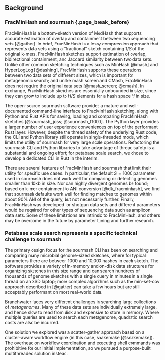 ## Background

### FracMinHash and sourmash {.page_break_before}

FracMinHash is a bottom-sketch version of ModHash that supports
accurate estimation of overlap and containment between two sequencing
sets [@gather]. In brief, FracMinHash is a lossy compression approach
that represents data sets using a "fractional" sketch containing $1/S$
of the original k-mers.  FracMinHash sketches support estimation of
overlap, bidirectional containment, and Jaccard similarity between two
data sets. Unlike other common sketching techniques such as MinHash
[@mash] and HyperLogLog [@dashing], FracMinHash supports these
operations between two data sets of different sizes, which is
important for metagenomic search; and unlike mash screen and CMash,
FracMinHash does not require the original data sets
[@mash_screen; @cmash].  In exchange, FracMinHash sketches are
essentially unbounded in size, since they can grow to
include up to $H/S$ elements for a hash space $H$ in size.

The open-source sourmash software provides a mature and
well-documented command-line interface to FracMinHash sketching, along with
Python and Rust APIs for saving, loading and comparing FracMinHash sketches
[@sourmash_joss; @sourmash_f1000]. The Python layer provides a larger
number of user experience conveniences on top of the performant Rust
layer. However, despite the thread safety of the underlying Rust code,
the CLI and Python library still operate in single-threaded mode,
which limits the utility of sourmash for very large scale
operations. Refactoring the sourmash CLI and Python libraries to take
advantage of thread safety is a substantial and ongoing effort; for
petabase scale search, we chose to develop a dedicated CLI in Rust in
the interim.

There are several features of FracMinHash and sourmash that limit
their utility for specific use cases. In particular, the default
$S=1000$ parameter used in sourmash does not work well for comparing or
detecting genomes smaller than 10kb in size. Nor can highly divergent genomes
be found; based on k-mer containment to ANI conversion
[@dk_fracminhash], we find that sourmash defaults work well for
finding matches to genomes within about 90% ANI of the query, but not
necessarily further. Finally, FracMinHash was developed for shotgun
data sets and different parameters would be required for other types of
sequencing data such as amplicon data sets.  Some of these limitations
are intrinsic to FracMinHash, and others may be overcome in the future
by parameter tuning and further research.

### Petabase scale search represents a specific technical challenge to sourmash

The primary design focus for the sourmash CLI has been on searching
and comparing many microbial genome-sized sketches, where for
typical parameters there are between 1000 and 10,000 hashes in each sketch. The
software provides a variety of in-memory and on-disk data structures
for organizing sketches in this size range and can search hundreds of
thousands of genome sketches with a single query in minutes in a
single thread on an SSD laptop; more complex algorithms such as the
min-set-cov approach described in [@gather] can take a few hours but are still
acceptably performant on most real-world data.

Branchwater faces very different challenges in searching large
collections of *metagenomes*. Many of these data sets are individually
extremely large, and hence slow to read from disk and expensive to
store in memory.  Where multiple queries are used to search each
metagenome, quadratic search costs are also be incurred.

One solution we explored was a scatter-gather approach based on
a cluster-aware workflow engine (in this case, snakemake
[@snakemake]). The overhead on workflow coordination and executing
shell commands was prohibitive for our initial implementation, so we
pursued a purpose-built multithreaded solution instead.
